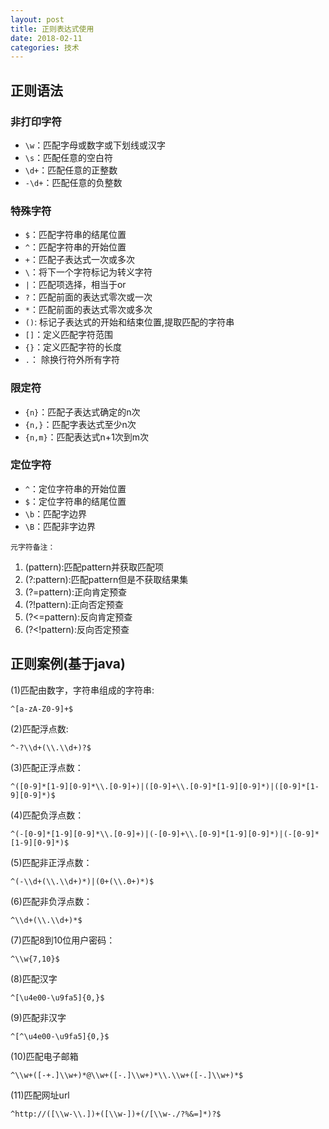 ```yaml
---
layout: post
title: 正则表达式使用
date: 2018-02-11
categories: 技术
---
```


## 正则语法
### 非打印字符
- `\w`：匹配字母或数字或下划线或汉字
- `\s`：匹配任意的空白符
- `\d+`：匹配任意的正整数
- `-\d+`：匹配任意的负整数

### 特殊字符

- `$`：匹配字符串的结尾位置
- `^`：匹配字符串的开始位置
- `+`：匹配子表达式一次或多次
- `\`：将下一个字符标记为转义字符
- `|`：匹配项选择，相当于or
- `?`：匹配前面的表达式零次或一次
- `*`：匹配前面的表达式零次或多次
- `()`: 标记子表达式的开始和结束位置,提取匹配的字符串
- `[]`：定义匹配字符范围
- `{}`：定义匹配字符的长度
- `.`： 除换行符外所有字符

### 限定符
- `{n}`：匹配子表达式确定的n次
- `{n,}`：匹配字表达式至少n次
- `{n,m}`：匹配表达式n+1次到m次

### 定位字符
- `^`：定位字符串的开始位置
- `$`：定位字符串的结尾位置
- `\b`：匹配字边界
- `\B`：匹配非字边界


`元字符备注：`
 1. (pattern):匹配pattern并获取匹配项
 2. (?:pattern):匹配pattern但是不获取结果集
 3. (?=pattern):正向肯定预查
 4. (?!pattern):正向否定预查
 5. (?<=pattern):反向肯定预查
 6. (?<!pattern):反向否定预查


## 正则案例(基于java)

(1)匹配由数字，字符串组成的字符串:

    ^[a-zA-Z0-9]+$

(2)匹配浮点数:

    ^-?\\d+(\\.\\d+)?$

(3)匹配正浮点数：

    ^([0-9]*[1-9][0-9]*\\.[0-9]+)|([0-9]+\\.[0-9]*[1-9][0-9]*)|([0-9]*[1-9][0-9]*)$

(4)匹配负浮点数：

    ^(-[0-9]*[1-9][0-9]*\\.[0-9]+)|(-[0-9]+\\.[0-9]*[1-9][0-9]*)|(-[0-9]*[1-9][0-9]*)$    

(5)匹配非正浮点数：

    ^(-\\d+(\\.\\d+)*)|(0+(\\.0+)*)$

(6)匹配非负浮点数：

    ^\\d+(\\.\\d+)*$

(7)匹配8到10位用户密码：

    ^\\w{7,10}$

(8)匹配汉字   

    ^[\u4e00-\u9fa5]{0,}$

(9)匹配非汉字

    ^[^\u4e00-\u9fa5]{0,}$

(10)匹配电子邮箱

    ^\\w+([-+.]\\w+)*@\\w+([-.]\\w+)*\\.\\w+([-.]\\w+)*$

(11)匹配网址url

    ^http://([\\w-\\.])+([\\w-])+(/[\\w-./?%&=]*)?$         

